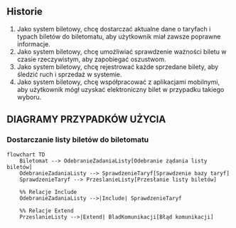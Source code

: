 ## Historie
1. Jako system biletowy, chcę dostarczać aktualne dane o taryfach i typach
biletów do biletomatu, aby użytkownik miał zawsze poprawne informacje.
2. Jako system biletowy, chcę umożliwiać sprawdzenie ważności biletu w czasie
rzeczywistym, aby zapobiegać oszustwom.
3. Jako system biletowy, chcę rejestrować każde sprzedane bilety, aby śledzić
ruch i sprzedaż w systemie.
4. Jako system biletowy, chcę współpracować z aplikacjami mobilnymi, aby
użytkownik mógł uzyskać elektroniczny bilet w przypadku takiego wyboru.

## DIAGRAMY PRZYPADKÓW UŻYCIA
### Dostarczanie listy biletów do biletomatu
```mermaid
flowchart TD
    Biletomat --> OdebranieZadaniaListy[Odebranie żądania listy biletów]
    OdebranieZadaniaListy --> SprawdzenieTaryf[Sprawdzenie bazy taryf]
    SprawdzenieTaryf --> PrzeslanieListy[Przesłanie listy biletów]

    %% Relacje Include
    OdebranieZadaniaListy -->|Include| SprawdzenieTaryf

    %% Relacje Extend
    PrzeslanieListy -->|Extend| BladKomunikacji[Błąd komunikacji]
```
